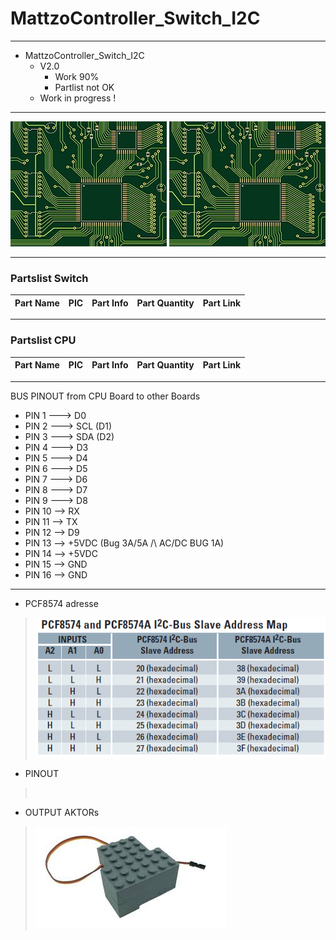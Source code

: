 # MattzoController_Switch_I2C

-----------------------------------------------------------------

+ MattzoController_Switch_I2C
	+ V2.0
		* Work 90%
		* Partlist not OK
	+ Work in progress !

-----------------------------------------------------------------

<img src="https://github.com/Backkevin/My_LEGO_Project/blob/master/MattzoController_Switch_I2C/IMAGE/CPU3.jpg">
<img src="https://github.com/Backkevin/My_LEGO_Project/blob/master/MattzoController_Switch_I2C/IMAGE/PWM2.jpg">

-----------------------------------------------------------------

### Partslist Switch
                    
  Part Name   |      PIC      |   Part Info            | Part Quantity |   Part Link 
------------- | ------------- | ---------------------- | ------------- | -------------


-----------------------------------------------------------------

### Partslist CPU
                    
  Part Name   |      PIC      |   Part Info            | Part Quantity |   Part Link 
------------- | ------------- | ---------------------- | ------------- | -------------


-----------------------------------------------------------------

 BUS PINOUT from CPU Board to other Boards
+ PIN 1 ---> D0
+ PIN 2 ---> SCL (D1)
+ PIN 3 ---> SDA (D2)
+ PIN 4 ---> D3
+ PIN 5 ---> D4
+ PIN 6 ---> D5
+ PIN 7 ---> D6
+ PIN 8 ---> D7
+ PIN 9 ---> D8
+ PIN 10 --> RX
+ PIN 11 --> TX
+ PIN 12 --> D9
+ PIN 13 --> +5VDC (Bug 3A/5A /\ AC/DC BUG 1A)
+ PIN 14 --> +5VDC
+ PIN 15 --> GND
+ PIN 16 --> GND

-----------------------------------------------------------------

+ PCF8574 adresse
>![](https://github.com/Backkevin/My_LEGO_Project/blob/master/MattzoController_Switch_I2C/IMAGE/PCF8574%20address%20map.png)
+ PINOUT
>![]()
+ OUTPUT AKTORs
>![](https://github.com/Backkevin/My_LEGO_Project/blob/master/MattzoController_Switch_I2C/IMAGE/train_switch.jpg)



